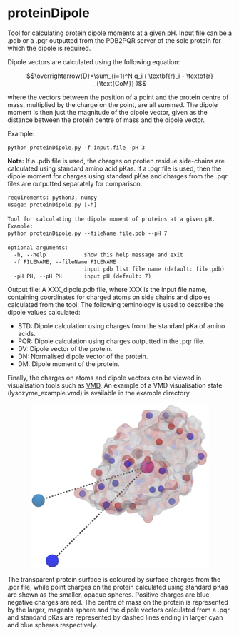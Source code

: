# proteinDipole
Tool for calculating protein dipole moments at a given pH. Input file can be a .pdb or a .pqr outputted from the PDB2PQR server of the sole protein for which the dipole is required.

Dipole vectors are calculated using the following equation:<br/> 

$$\overrightarrow{D}=\sum_{i=1}^N q_i ( \textbf{r}_i - \textbf{r} _{\text{CoM}} )$$

where the vectors between the position of a point and the protein centre of mass, multiplied by the charge on the point, are all summed. The dipole moment is then just the magnitude of the dipole vector, given as the distance between the protein centre of mass and the dipole vector.  

<!--

Please feel free to use and edit this tool as you wish and cite the paper below if this tool has at all been useful:

[Title](link).

-->

Example: 
```
python proteinDipole.py -f input.file -pH 3
``` 

**Note:** If a .pdb file is used, the charges on protien residue side-chains are calculated using standard amino acid pKas. If a .pqr file is used, then the dipole moment for charges using standard pKas and charges from the .pqr files are outputted separately for comparison. 


```
requirements: python3, numpy
usage: proteinDipole.py [-h]

Tool for calculating the dipole moment of proteins at a given pH. 
Example:
python proteinDipole.py --fileName file.pdb --pH 7

optional arguments:
  -h, --help            show this help message and exit
  -f FILENAME, --fileName FILENAME
                        input pdb list file name (default: file.pdb)
  -pH PH, --pH PH       input pH (default: 7)
```


Output file:
A XXX_dipole.pdb file, where XXX is the input file name, containing coordinates for charged atoms on side chains and dipoles calculated from the tool. The following teminology is used to describe the dipole values calculated:<br/>
 * STD: Dipole calculation using charges from the standard pKa of amino acids.
 * PQR: Dipole calculation using charges outputted in the .pqr file.
 * DV: Dipole vector of the protein.
 * DN: Normalised dipole vector of the protein.
 * DM: Dipole moment of the protein.

Finally, the charges on atoms and dipole vectors can be viewed in visualisation tools such as [VMD](https://www.ks.uiuc.edu/Research/vmd/). An example of a VMD visualisation state (lysozyme_example.vmd) is available in the example directory.

<p align="center">
<img src="example/lysozyme_dipole.png" width="400">
</p>

The transparent protein surface is coloured by surface charges from the .pqr file, while point charges on the protein calculated using standard pKas are shown as the smaller, opaque spheres. Positive charges are blue, negative charges are red. The centre of mass on the protein is represented by the larger, magenta sphere and the dipole vectors calculated from a .pqr and standard pKas are represented by dashed lines ending in larger cyan and blue spheres respectively.
